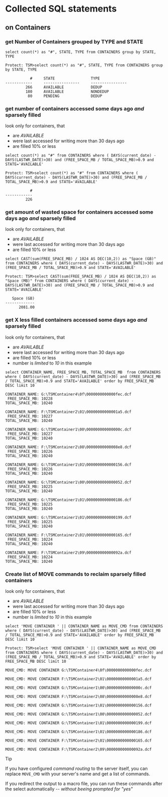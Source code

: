# Collected SQL statements

## on Containers


### get Number of Containers grouped by TYPE and STATE
```
select count(*) as "#", STATE, TYPE from CONTAINERS group by STATE, TYPE
```
```
Protect: TSM>select count(*) as "#", STATE, TYPE from CONTAINERS group by STATE, TYPE

           #     STATE                TYPE
------------     ----------------     ----------------
         266     AVAILABLE            DEDUP
         180     AVAILABLE            NONDEDUP
          80     PENDING              DEDUP
```

### get number of containers accessed some days ago *and* sparsely filled
look only for containers, that
- are *AVAILABLE*
- were last accessed for writing more than 30 days ago
- are filled 10% or less
```
select count(*) as "#" from CONTAINERS where ( DAYS(current_date) - DAYS(LASTWR_DATE)>30) and (FREE_SPACE_MB / TOTAL_SPACE_MB)>0.9 and STATE='AVAILABLE'
```
```
Protect: TSM>select count(*) as "#" from CONTAINERS where ( DAYS(current_date) - DAYS(LASTWR_DATE)>30) and (FREE_SPACE_MB / TOTAL_SPACE_MB)>0.9 and STATE='AVAILABLE'

           #
------------
         226
```

### get amount of wasted space for containers accessed some days ago *and* sparsely filled
look only for containers, that
- are *AVAILABLE*
- were last accessed for writing more than 30 days ago
- are filled 10% or less
```
select CAST(sum(FREE_SPACE_MB) / 1024 AS DEC(10,2)) as "Space (GB)" from CONTAINERS where ( DAYS(current_date) - DAYS(LASTWR_DATE)>30) and (FREE_SPACE_MB / TOTAL_SPACE_MB)>0.9 and STATE='AVAILABLE'
```
```
Protect: TSM>select CAST(sum(FREE_SPACE_MB) / 1024 AS DEC(10,2)) as "Space (MB)" from CONTAINERS where ( DAYS(current_date) - DAYS(LASTWR_DATE)>30) and (FREE_SPACE_MB / TOTAL_SPACE_MB)>0.9 and STATE='AVAILABLE'

   Space (GB)
-------------
      2081.00
```

### get X less filled containers accessed some days ago *and* sparsely filled
look only for containers, that
- are *AVAILABLE*
- were last accessed for writing more than 30 days ago
- are filled 10% or less
- number is *limited* to *10* in this example
```
select CONTAINER_NAME, FREE_SPACE_MB, TOTAL_SPACE_MB  from CONTAINERS where ( DAYS(current_date) - DAYS(LASTWR_DATE)>30) and (FREE_SPACE_MB / TOTAL_SPACE_MB)>0.9 and STATE='AVAILABLE' order by FREE_SPACE_MB DESC limit 10
```

```
CONTAINER_NAME: G:\TSMContainer4\0f\0000000000000fec.dcf
 FREE_SPACE_MB: 10228
TOTAL_SPACE_MB: 10240

CONTAINER_NAME: F:\TSMContainer2\01\00000000000001a5.dcf
 FREE_SPACE_MB: 10227
TOTAL_SPACE_MB: 10240

CONTAINER_NAME: G:\TSMContainer1\00\000000000000000c.dcf
 FREE_SPACE_MB: 10227
TOTAL_SPACE_MB: 10240

CONTAINER_NAME: F:\TSMContainer2\08\00000000000008e8.dcf
 FREE_SPACE_MB: 10226
TOTAL_SPACE_MB: 10240

CONTAINER_NAME: G:\TSMContainer1\01\0000000000000156.dcf
 FREE_SPACE_MB: 10226
TOTAL_SPACE_MB: 10240

CONTAINER_NAME: G:\TSMContainer1\00\0000000000000052.dcf
 FREE_SPACE_MB: 10225
TOTAL_SPACE_MB: 10240

CONTAINER_NAME: G:\TSMContainer1\01\0000000000000186.dcf
 FREE_SPACE_MB: 10225
TOTAL_SPACE_MB: 10240

CONTAINER_NAME: G:\TSMContainer1\01\0000000000000199.dcf
 FREE_SPACE_MB: 10225
TOTAL_SPACE_MB: 10240

CONTAINER_NAME: F:\TSMContainer2\01\0000000000000165.dcf
 FREE_SPACE_MB: 10224
TOTAL_SPACE_MB: 10240

CONTAINER_NAME: F:\TSMContainer2\09\000000000000092a.dcf
 FREE_SPACE_MB: 10224
TOTAL_SPACE_MB: 10240
```

### Create list of MOVE commands to reclaim sparsely filled containers
look only for containers, that
- are *AVAILABLE*
- were last accessed for writing more than 30 days ago
- are filled 10% or less
- number is *limited* to *10* in this example
```
select 'MOVE CONTAINER ' || CONTAINER_NAME as MOVE_CMD from CONTAINERS where ( DAYS(current_date) - DAYS(LASTWR_DATE)>30) and (FREE_SPACE_MB / TOTAL_SPACE_MB)>0.9 and STATE='AVAILABLE' order by FREE_SPACE_MB DESC limit 10
```
```
Protect: TSM>select 'MOVE CONTAINER ' || CONTAINER_NAME as MOVE_CMD from CONTAINERS where ( DAYS(current_date) - DAYS(LASTWR_DATE)>30) and (FREE_SPACE_MB / TOTAL_SPACE_MB)>0.9 and STATE='AVAILABLE' order by FREE_SPACE_MB DESC limit 10

MOVE_CMD: MOVE CONTAINER G:\TSMContainer4\0f\0000000000000fec.dcf

MOVE_CMD: MOVE CONTAINER F:\TSMContainer2\01\00000000000001a5.dcf

MOVE_CMD: MOVE CONTAINER G:\TSMContainer1\00\000000000000000c.dcf

MOVE_CMD: MOVE CONTAINER F:\TSMContainer2\08\00000000000008e8.dcf

MOVE_CMD: MOVE CONTAINER G:\TSMContainer1\01\0000000000000156.dcf

MOVE_CMD: MOVE CONTAINER G:\TSMContainer1\00\0000000000000052.dcf

MOVE_CMD: MOVE CONTAINER G:\TSMContainer1\01\0000000000000199.dcf

MOVE_CMD: MOVE CONTAINER G:\TSMContainer1\01\0000000000000186.dcf

MOVE_CMD: MOVE CONTAINER F:\TSMContainer2\01\0000000000000165.dcf

MOVE_CMD: MOVE CONTAINER F:\TSMContainer2\09\000000000000092a.dcf
```
> [!TIP]
> If you have configured *command routing* to the server itself, you can replace `MOVE_CMD` with your server's name and get a list of commands.
> 
> If you redirect the output to a macro file, you can run these commands after the select automatically -- *without beeing prompted for "yes"*
